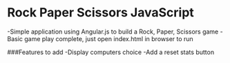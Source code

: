 # Rock Paper Scissors JavaScript

-Simple application using Angular.js to build a Rock, Paper, Scissors game
-Basic game play complete, just open index.html in browser to run

###Features to add
-Display computers choice
-Add a reset stats button



